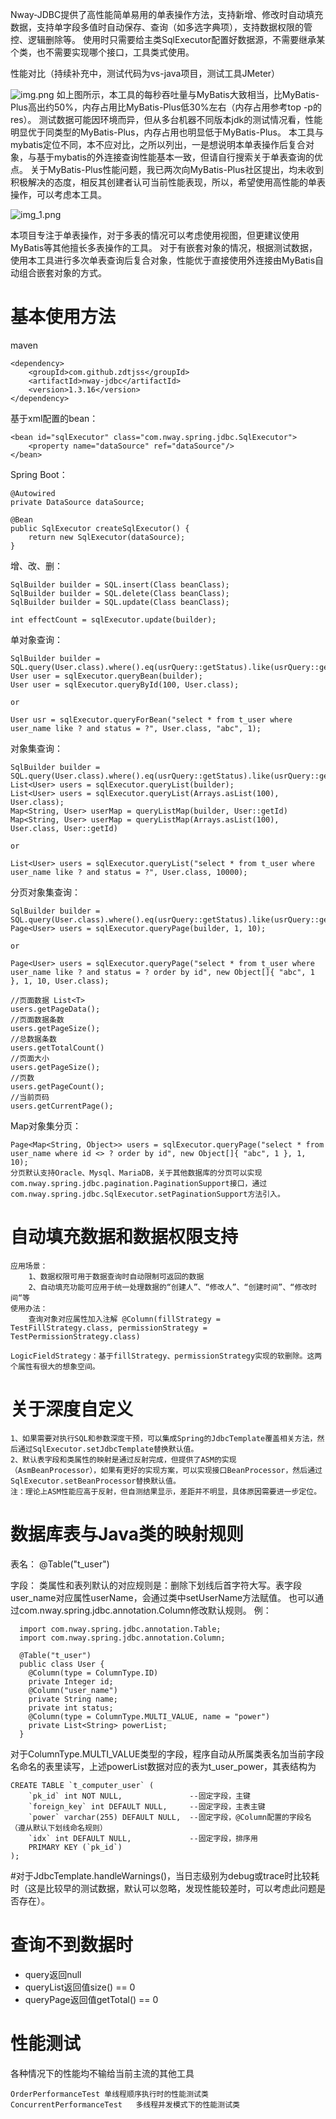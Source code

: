 Nway-JDBC提供了高性能简单易用的单表操作方法，支持新增、修改时自动填充数据，支持单字段多值时自动保存、查询（如多选字典项），支持数据权限的管控、逻辑删除等。
使用时只需要给主类SqlExecutor配置好数据源，不需要继承某个类，也不需要实现哪个接口，工具类式使用。

性能对比（持续补充中，测试代码为vs-java项目，测试工具JMeter）

![img.png](img.png)
如上图所示，本工具的每秒吞吐量与MyBatis大致相当，比MyBatis-Plus高出约50%，内存占用比MyBatis-Plus低30%左右（内存占用参考top -p的res）。
测试数据可能因环境而异，但从多台机器不同版本jdk的测试情况看，性能明显优于同类型的MyBatis-Plus，内存占用也明显低于MyBatis-Plus。
本工具与mybatis定位不同，本不应对比，之所以列出，一是想说明本单表操作后复合对象，与基于mybatis的外连接查询性能基本一致，但请自行搜索关于单表查询的优点。
关于MyBatis-Plus性能问题，我已两次向MyBatis-Plus社区提出，均未收到积极解决的态度，相反其创建者认可当前性能表现，所以，希望使用高性能的单表操作，可以考虑本工具。

![img_1.png](img_1.png)

本项目专注于单表操作，对于多表的情况可以考虑使用视图，但更建议使用MyBatis等其他擅长多表操作的工具。
对于有嵌套对象的情况，根据测试数据，使用本工具进行多次单表查询后复合对象，性能优于直接使用外连接由MyBatis自动组合嵌套对象的方式。

# 基本使用方法

maven

	<dependency>
		<groupId>com.github.zdtjss</groupId>
		<artifactId>nway-jdbc</artifactId>
		<version>1.3.16</version>
	</dependency>

基于xml配置的bean：

    <bean id="sqlExecutor" class="com.nway.spring.jdbc.SqlExecutor">
        <property name="dataSource" ref="dataSource"/>
    </bean>

Spring Boot：

    @Autowired
    private DataSource dataSource;

	@Bean
	public SqlExecutor createSqlExecutor() {
		return new SqlExecutor(dataSource);
	}

增、改、删：  

	SqlBuilder builder = SQL.insert(Class beanClass);
	SqlBuilder builder = SQL.delete(Class beanClass);
	SqlBuilder builder = SQL.update(Class beanClass);
	
	int effectCount = sqlExecutor.update(builder);
    
单对象查询：
	
    SqlBuilder builder = SQL.query(User.class).where().eq(usrQuery::getStatus).like(usrQuery::getName);
    User user = sqlExecutor.queryBean(builder);
    User user = sqlExecutor.queryById(100, User.class);
    
    or
    
    User usr = sqlExecutor.queryForBean("select * from t_user where user_name like ? and status = ?", User.class, "abc", 1);
        
对象集查询：
	
    SqlBuilder builder = SQL.query(User.class).where().eq(usrQuery::getStatus).like(usrQuery::getName);
    List<User> users = sqlExecutor.queryList(builder);
    List<User> users = sqlExecutor.queryList(Arrays.asList(100), User.class);
    Map<String, User> userMap = queryListMap(builder, User::getId)
    Map<String, User> userMap = queryListMap(Arrays.asList(100), User.class, User::getId)
    
    or
    
    List<User> users = sqlExecutor.queryList("select * from t_user where user_name like ? and status = ?", User.class, 10000);
    
分页对象集查询：

    SqlBuilder builder = SQL.query(User.class).where().eq(usrQuery::getStatus).like(usrQuery::getName).orderBy(usrQuery::getId);
    Page<User> users = sqlExecutor.queryPage(builder, 1, 10);
    
    or
    
    Page<User> users = sqlExecutor.queryPage("select * from t_user where user_name like ? and status = ? order by id", new Object[]{ "abc", 1 }, 1, 10, User.class);
    
    //页面数据 List<T>
    users.getPageData();
    //页面数据条数
    users.getPageSize();
    //总数据条数
    users.getTotalCount()
    //页面大小
    users.getPageSize();
    //页数
    users.getPageCount();
    //当前页码
    users.getCurrentPage();
		
Map对象集分页：	
		
    Page<Map<String, Object>> users = sqlExecutor.queryPage("select * from user_name where id <> ? order by id", new Object[]{ "abc", 1 }, 1, 10);
    分页默认支持Oracle、Mysql、MariaDB，关于其他数据库的分页可以实现com.nway.spring.jdbc.pagination.PaginationSupport接口，通过com.nway.spring.jdbc.SqlExecutor.setPaginationSupport方法引入。

# 自动填充数据和数据权限支持

	应用场景： 
		1、数据权限可用于数据查询时自动限制可返回的数据
		2、自动填充功能可应用于统一处理数据的“创建人”、“修改人”、“创建时间”、“修改时间“等
	使用办法：
		查询对象对应属性加入注解 @Column(fillStrategy = TestFillStrategy.class, permissionStrategy = TestPermissionStrategy.class) 

    LogicFieldStrategy：基于fillStrategy、permissionStrategy实现的软删除。这两个属性有很大的想象空间。

# 关于深度自定义

    1、如果需要对执行SQL和参数深度干预，可以集成Spring的JdbcTemplate覆盖相关方法，然后通过SqlExecutor.setJdbcTemplate替换默认值。
    2、默认表字段和类属性的映射是通过反射完成，但提供了ASM的实现（AsmBeanProcessor），如果有更好的实现方案，可以实现接口BeanProcessor，然后通过SqlExecutor.setBeanProcessor替换默认值。
    注：理论上ASM性能应高于反射，但自测结果显示，差距并不明显，具体原因需要进一步定位。

# 数据库表与Java类的映射规则

   表名：
   @Table("t_user")
   
   字段：
   类属性和表列默认的对应规则是：删除下划线后首字符大写。表字段user_name对应属性userName，会通过类中setUserName方法赋值。
   也可以通过com.nway.spring.jdbc.annotation.Column修改默认规则。
    例：
   
      import com.nway.spring.jdbc.annotation.Table;
      import com.nway.spring.jdbc.annotation.Column;
      
      @Table("t_user")
      public class User {
        @Column(type = ColumnType.ID)
        private Integer id;
      	@Column("user_name")
	  	private String name;
	  	private int status;
        @Column(type = ColumnType.MULTI_VALUE, name = "power")
        private List<String> powerList;
      }

对于ColumnType.MULTI_VALUE类型的字段，程序自动从所属类表名加当前字段名命名的表里读写，上述powerList数据对应的表为t_user_power，其表结构为

    CREATE TABLE `t_computer_user` (
        `pk_id` int NOT NULL,               --固定字段，主键
        `foreign_key` int DEFAULT NULL,     --固定字段，主表主键
        `power` varchar(255) DEFAULT NULL,  --固定字段，@Column配置的字段名（遵从默认下划线命名规则）
        `idx` int DEFAULT NULL,             --固定字段，排序用
        PRIMARY KEY (`pk_id`)
    );

#对于JdbcTemplate.handleWarnings()，当日志级别为debug或trace时比较耗时（这是比较早的测试数据，默认可以忽略，发现性能较差时，可以考虑此问题是否存在）。

# 查询不到数据时

 <ul>
  <li>query返回null</li>
  <li>queryList返回值size() == 0</li>
  <li>queryPage返回值getTotal() == 0</li>
 </ul>

# 性能测试

各种情况下的性能均不输给当前主流的其他工具

    OrderPerformanceTest 单线程顺序执行时的性能测试类
    ConcurrentPerformanceTest   多线程并发模式下的性能测试类